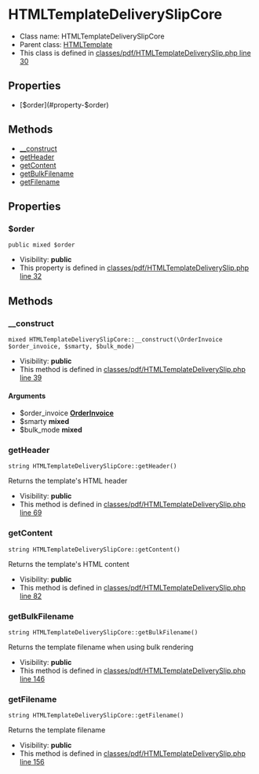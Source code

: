 HTMLTemplateDeliverySlipCore
===============






* Class name: HTMLTemplateDeliverySlipCore
* Parent class: [HTMLTemplate](HTMLTemplateCore)
* This class is defined in [classes/pdf/HTMLTemplateDeliverySlip.php line 30](https://github.com/PrestaShop/PrestaShop/blob/1.6.1.1/classes/pdf/HTMLTemplateDeliverySlip.php#L30)





Properties
----------

* [$order](#property-$order)

Methods
-------
* [__construct](#method-__construct)
* [getHeader](#method-getHeader)
* [getContent](#method-getContent)
* [getBulkFilename](#method-getBulkFilename)
* [getFilename](#method-getFilename)




Properties
----------


### <a name="property-$order"></a>$order

    public mixed $order





* Visibility: **public**
* This property is defined in [classes/pdf/HTMLTemplateDeliverySlip.php line 32](https://github.com/PrestaShop/PrestaShop/blob/1.6.1.1/classes/pdf/HTMLTemplateDeliverySlip.php#L32)


Methods
-------


### <a name="method-__construct"></a>__construct

    mixed HTMLTemplateDeliverySlipCore::__construct(\OrderInvoice $order_invoice, $smarty, $bulk_mode)





* Visibility: **public**
* This method is defined in [classes/pdf/HTMLTemplateDeliverySlip.php line 39](https://github.com/PrestaShop/PrestaShop/blob/1.6.1.1/classes/pdf/HTMLTemplateDeliverySlip.php#L39)


#### Arguments
* $order_invoice **[OrderInvoice](OrderInvoiceCore)**
* $smarty **mixed**
* $bulk_mode **mixed**



### <a name="method-getHeader"></a>getHeader

    string HTMLTemplateDeliverySlipCore::getHeader()

Returns the template's HTML header



* Visibility: **public**
* This method is defined in [classes/pdf/HTMLTemplateDeliverySlip.php line 69](https://github.com/PrestaShop/PrestaShop/blob/1.6.1.1/classes/pdf/HTMLTemplateDeliverySlip.php#L69)




### <a name="method-getContent"></a>getContent

    string HTMLTemplateDeliverySlipCore::getContent()

Returns the template's HTML content



* Visibility: **public**
* This method is defined in [classes/pdf/HTMLTemplateDeliverySlip.php line 82](https://github.com/PrestaShop/PrestaShop/blob/1.6.1.1/classes/pdf/HTMLTemplateDeliverySlip.php#L82)




### <a name="method-getBulkFilename"></a>getBulkFilename

    string HTMLTemplateDeliverySlipCore::getBulkFilename()

Returns the template filename when using bulk rendering



* Visibility: **public**
* This method is defined in [classes/pdf/HTMLTemplateDeliverySlip.php line 146](https://github.com/PrestaShop/PrestaShop/blob/1.6.1.1/classes/pdf/HTMLTemplateDeliverySlip.php#L146)




### <a name="method-getFilename"></a>getFilename

    string HTMLTemplateDeliverySlipCore::getFilename()

Returns the template filename



* Visibility: **public**
* This method is defined in [classes/pdf/HTMLTemplateDeliverySlip.php line 156](https://github.com/PrestaShop/PrestaShop/blob/1.6.1.1/classes/pdf/HTMLTemplateDeliverySlip.php#L156)



